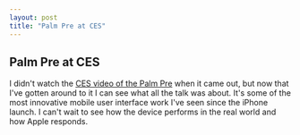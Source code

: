 ```yaml
---
layout: post
title: "Palm Pre at CES"
---
```


## Palm Pre at CES

I didn't watch the [CES video of the Palm Pre](http://www.palm.com/us/products/phones/pre/palm-pre-ces.html "Palm Pre") when it came out, but now that I've gotten around to it I can see what all the talk was about. It's some of the most innovative mobile user interface work I've seen since the iPhone launch. I can't wait to see how the device performs in the real world and how Apple responds.